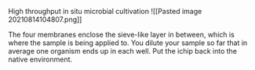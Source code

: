 High throughput in situ microbial cultivation
![[Pasted image 20210814104807.png]]

   

The four membranes enclose the sieve-like layer in between, which is where the sample is being applied to. You dilute your sample so far that in average one organism ends up in each well. Put the ichip back into the native environment. 